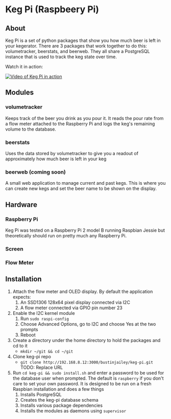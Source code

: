 # Keg Pi (Raspbeery Pi)

## About
Keg Pi is a set of python packages that show you how much beer is left in your kegerator.  There are 3 packages that work together to do this: volumetracker, beerstats, and beerweb.  They all share a PostgreSQL instance that is used to track the keg state over time.

Watch it in action:

[![Video of Keg Pi in action](https://img.youtube.com/vi/SBuiSrTC2JU/0.jpg)](https://www.youtube.com/watch?v=SBuiSrTC2JU)

## Modules 
### volumetracker
Keeps track of the beer you drink as you pour it.  It reads the pour rate from a flow meter attached to the Raspberry Pi and logs the keg's remaining volume to the database.

### beerstats
Uses the data stored by volumetracker to give you a readout of approximately how much beer is left in your keg
 
### beerweb (coming soon)
A small web application to manage current and past kegs.  This is where you can create new kegs and set the beer name to be shown on the display.
   
## Hardware
### Raspberry Pi
Keg Pi was tested on a Raspberry Pi 2 model B running Raspbian Jessie but theoretically should run on pretty much any Raspberry Pi.

### Screen

### Flow Meter

## Installation
1. Attach the flow meter and OLED display.  By default the application expects:
    1. An SSD1306 128x64 pixel display connected via I2C
    2. A flow meter connected via GPIO pin number 23
2. Enable the I2C kernel module
    1. Run `sudo raspi-config`
    2. Choose Advanced Options, go to I2C and choose Yes at the two prompts
    3. Reboot
3. Create a directory under the home directory to hold the packages and cd to it
    - `mkdir ~/git && cd ~/git`
4. Clone keg-pi repo
    - `git clone http://192.168.8.12:3000/bustinjailey/keg-pi.git` TODO: Replace URL
5. Run `cd keg-pi && sudo install.sh` and enter a password to be used for the database user when prompted.  The default is `raspberry` if you don't care to set your own password.  It is designed to be run on a fresh Raspbian installation and does a few things
    1. Installs PostgreSQL
    2. Creates the keg-pi database schema
    3. Installs various package dependencies
    4. Installs the modules as daemons using `supervisor`
